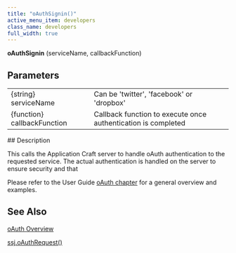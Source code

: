 ```yaml
---
title: "oAuthSignin()"
active_menu_item: developers
class_name: developers
full_width: true
---
```



**oAuthSignin** (serviceName, callbackFunction)

## Parameters

<table>
<tr>
<td width="202">
{string} serviceName

</td>
<td width="11">

</td>
<td width="667">
Can be 'twitter', 'facebook' or 'dropbox'

</td>
</tr>
<tr>
<td width="202">
{function} callbackFunction

</td>
<td width="11">

</td>
<td width="667">
Callback function to execute once authentication is completed

</td>
</tr>
</table>
## Description

This calls the Application Craft server to handle oAuth authentication to the requested service. The actual authentication is handled on the server to ensure security and that

Please refer to the User Guide [oAuth chapter](../../../product-guide/advanced-features/oauth/) for a general overview and examples.

## See Also

[oAuth Overview](../../../product-guide/advanced-features/oauth/)

[ssj.oAuthRequest()](../../server-side-api/ssj-object/oauth/oauthrequest)

